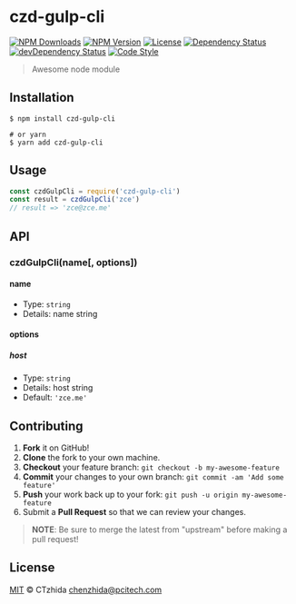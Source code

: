 # czd-gulp-cli

[![NPM Downloads][downloads-image]][downloads-url]
[![NPM Version][version-image]][version-url]
[![License][license-image]][license-url]
[![Dependency Status][dependency-image]][dependency-url]
[![devDependency Status][devdependency-image]][devdependency-url]
[![Code Style][style-image]][style-url]

> Awesome node module

## Installation

```shell
$ npm install czd-gulp-cli

# or yarn
$ yarn add czd-gulp-cli
```

## Usage

<!-- TODO: Introduction of API use -->

```javascript
const czdGulpCli = require('czd-gulp-cli')
const result = czdGulpCli('zce')
// result => 'zce@zce.me'
```

## API

<!-- TODO: Introduction of API -->

### czdGulpCli(name[, options])

#### name

- Type: `string`
- Details: name string

#### options

##### host

- Type: `string`
- Details: host string
- Default: `'zce.me'`

## Contributing

1. **Fork** it on GitHub!
2. **Clone** the fork to your own machine.
3. **Checkout** your feature branch: `git checkout -b my-awesome-feature`
4. **Commit** your changes to your own branch: `git commit -am 'Add some feature'`
5. **Push** your work back up to your fork: `git push -u origin my-awesome-feature`
6. Submit a **Pull Request** so that we can review your changes.

> **NOTE**: Be sure to merge the latest from "upstream" before making a pull request!

## License

[MIT](LICENSE) &copy; CTzhida <chenzhida@pcitech.com>



[downloads-image]: https://img.shields.io/npm/dm/czd-gulp-cli.svg
[downloads-url]: https://npmjs.org/package/czd-gulp-cli
[version-image]: https://img.shields.io/npm/v/czd-gulp-cli.svg
[version-url]: https://npmjs.org/package/czd-gulp-cli
[license-image]: https://img.shields.io/github/license/zce/czd-gulp-cli.svg
[license-url]: https://github.com/zce/czd-gulp-cli/blob/master/LICENSE
[dependency-image]: https://img.shields.io/david/zce/czd-gulp-cli.svg
[dependency-url]: https://david-dm.org/zce/czd-gulp-cli
[devdependency-image]: https://img.shields.io/david/dev/zce/czd-gulp-cli.svg
[devdependency-url]: https://david-dm.org/zce/czd-gulp-cli?type=dev
[style-image]: https://img.shields.io/badge/code_style-standard-brightgreen.svg
[style-url]: https://standardjs.com
